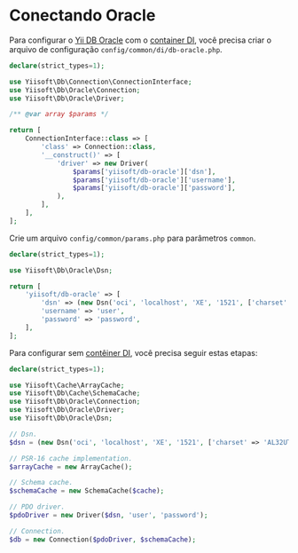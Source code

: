 # Conectando Oracle

Para configurar o [Yii DB Oracle](https://github.com/yiisoft/db-oracle) com o [container DI](https://github.com/yiisoft/di),
você precisa criar o arquivo de configuração `config/common/di/db-oracle.php`.

```php
declare(strict_types=1);

use Yiisoft\Db\Connection\ConnectionInterface;
use Yiisoft\Db\Oracle\Connection;
use Yiisoft\Db\Oracle\Driver;

/** @var array $params */

return [
    ConnectionInterface::class => [
        'class' => Connection::class,
        '__construct()' => [
            'driver' => new Driver(
                $params['yiisoft/db-oracle']['dsn'],
                $params['yiisoft/db-oracle']['username'],
                $params['yiisoft/db-oracle']['password'],
            ),
        ],
    ],
];
```

Crie um arquivo `config/common/params.php` para parâmetros `common`.

```php
declare(strict_types=1);

use Yiisoft\Db\Oracle\Dsn;

return [
    'yiisoft/db-oracle' => [
        'dsn' => (new Dsn('oci', 'localhost', 'XE', '1521', ['charset' => 'AL32UTF8']))->asString(),
        'username' => 'user',
        'password' => 'password',
    ],
];
```

Para configurar sem [contêiner DI](https://github.com/yiisoft/di), você precisa seguir estas etapas:

```php
declare(strict_types=1);

use Yiisoft\Cache\ArrayCache;
use Yiisoft\Db\Cache\SchemaCache;
use Yiisoft\Db\Oracle\Connection;
use Yiisoft\Db\Oracle\Driver;
use Yiisoft\Db\Oracle\Dsn;

// Dsn.
$dsn = (new Dsn('oci', 'localhost', 'XE', '1521', ['charset' => 'AL32UTF8']))->asString();

// PSR-16 cache implementation.
$arrayCache = new ArrayCache();

// Schema cache.
$schemaCache = new SchemaCache($cache);

// PDO driver.
$pdoDriver = new Driver($dsn, 'user', 'password'); 

// Connection.
$db = new Connection($pdoDriver, $schemaCache);
```
